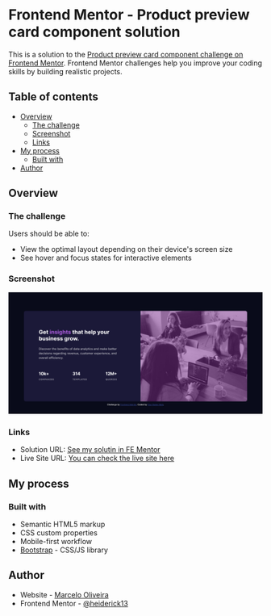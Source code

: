 # Frontend Mentor - Product preview card component solution

This is a solution to the [Product preview card component challenge on Frontend Mentor](https://www.frontendmentor.io/challenges/product-preview-card-component-GO7UmttRfa). Frontend Mentor challenges help you improve your coding skills by building realistic projects. 

## Table of contents

- [Overview](#overview)
  - [The challenge](#the-challenge)
  - [Screenshot](#screenshot)
  - [Links](#links)
- [My process](#my-process)
  - [Built with](#built-with)
- [Author](#author)

## Overview

### The challenge

Users should be able to:

- View the optimal layout depending on their device's screen size
- See hover and focus states for interactive elements

### Screenshot

![](./images/screenshot.png)

### Links

- Solution URL: [See my solutin in FE Mentor](https://www.frontendmentor.io/solutions/responsive-product-preview-card-xcf62eIUFe)
- Live Site URL: [You can check the live site here](https://heiderick13.github.io/stats-preview-card-component-main/)

## My process

### Built with

- Semantic HTML5 markup
- CSS custom properties
- Mobile-first workflow
- [Bootstrap](https://getbootstrap.com/) - CSS/JS library
## Author

- Website - [Marcelo Oliveira](https://www.linkedin.com/in/marcelo-herique-ferreira-de-oliveira-403a36243/)
- Frontend Mentor - [@heiderick13](https://www.frontendmentor.io/profile/heiderick13)